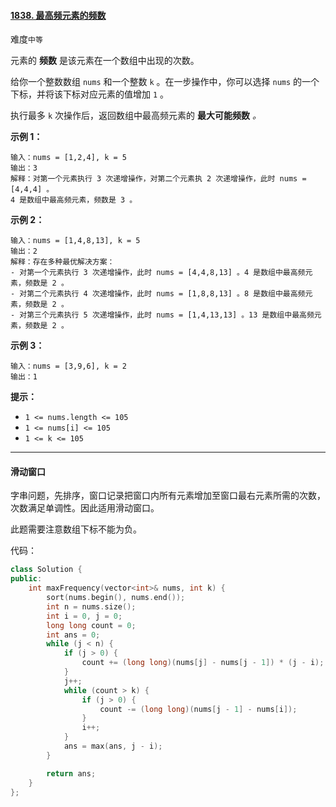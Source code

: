 #### [1838. 最高频元素的频数](https://leetcode.cn/problems/frequency-of-the-most-frequent-element/)

难度`中等`

元素的 **频数** 是该元素在一个数组中出现的次数。

给你一个整数数组 `nums` 和一个整数 `k` 。在一步操作中，你可以选择 `nums` 的一个下标，并将该下标对应元素的值增加 `1` 。

执行最多 `k` 次操作后，返回数组中最高频元素的 **最大可能频数** *。*

**示例 1：**

```
输入：nums = [1,2,4], k = 5
输出：3
解释：对第一个元素执行 3 次递增操作，对第二个元素执 2 次递增操作，此时 nums = [4,4,4] 。
4 是数组中最高频元素，频数是 3 。
```

**示例 2：**

```
输入：nums = [1,4,8,13], k = 5
输出：2
解释：存在多种最优解决方案：
- 对第一个元素执行 3 次递增操作，此时 nums = [4,4,8,13] 。4 是数组中最高频元素，频数是 2 。
- 对第二个元素执行 4 次递增操作，此时 nums = [1,8,8,13] 。8 是数组中最高频元素，频数是 2 。
- 对第三个元素执行 5 次递增操作，此时 nums = [1,4,13,13] 。13 是数组中最高频元素，频数是 2 。
```

**示例 3：**

```
输入：nums = [3,9,6], k = 2
输出：1
```

**提示：**

- `1 <= nums.length <= 105`
- `1 <= nums[i] <= 105`
- `1 <= k <= 105`

---

#### 滑动窗口

字串问题，先排序，窗口记录把窗口内所有元素增加至窗口最右元素所需的次数，次数满足单调性。因此适用滑动窗口。

此题需要注意数组下标不能为负。

代码：

```c++
class Solution {
public:
    int maxFrequency(vector<int>& nums, int k) {
        sort(nums.begin(), nums.end());
        int n = nums.size();
        int i = 0, j = 0;
        long long count = 0;
        int ans = 0;
        while (j < n) {
            if (j > 0) {
                count += (long long)(nums[j] - nums[j - 1]) * (j - i);
            }
            j++;
            while (count > k) {
                if (j > 0) {
                    count -= (long long)(nums[j - 1] - nums[i]);
                }
                i++;
            }
            ans = max(ans, j - i);
        }

        return ans;
    }
};
```


